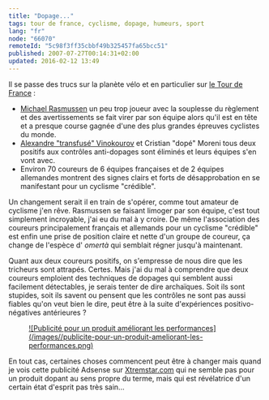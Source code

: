 ```yaml
---
title: "Dopage..."
tags: tour de france, cyclisme, dopage, humeurs, sport
lang: "fr"
node: "66070"
remoteId: "5c98f3ff35cbbf49b325457fa65bcc51"
published: 2007-07-27T00:14:31+02:00
updated: 2016-02-12 13:49
---
```


Il se passe des trucs sur la planète vélo et en particulier sur [le Tour de
France](http://www.letour.fr/) :

* [Michael Rasmussen](http://www.feltet.dk/michaelrasmussen/) un peu
trop joueur avec la souplesse du règlement et des avertissements se fait virer
par son équipe alors qu'il est en tête et a presque course gagnée d'une des plus
grandes épreuves cyclistes du monde.
* [Alexandre &quot;transfusé&quot;
Vinokourov](http://www.alexander-vinokourov.com/) et Cristian &quot;dopé&quot;
Moreni tous deux positifs aux contrôles anti-dopages sont éliminés et leurs
équipes s'en vont avec.
* Environ 70 coureurs de 6 équipes françaises et de 2
équipes allemandes montrent des signes clairs et forts de
désapprobation
en se manifestant pour un cyclisme &quot;crédible&quot;.


Un changement serait il en train de s'opérer, comme tout amateur de cyclisme
j'en rêve. Rasmussen se faisant limoger par son équipe, c'est tout simplement
incroyable, j'ai eu du mal à y croire. De même l'association des coureurs
principalement français et allemands pour un cyclisme &quot;crédible&quot; est
enfin une prise de position claire et nette d'un groupe de coureur, ça change de
l'espèce d' *omertà* qui semblait régner jusqu'à maintenant.


Quant aux deux coureurs positifs, on s'empresse de nous dire que les tricheurs
sont attrapés. Certes. Mais j'ai du mal à comprendre que deux coureurs emploient
des techniques de dopages qui semblent aussi facilement détectables, je serais
tenter de dire archaïques. Soit ils sont stupides, soit ils savent ou pensent
que les contrôles ne sont pas aussi fiables qu'on veut bien le dire, peut être à
la suite d'expériences positivo-négatives antérieures ?


<figure class="object-center"><a href="/images/publicite-pour-un-produit-ameliorant-les-performances.png">![Publicité pour un produit améliorant les performances](/images//publicite-pour-un-produit-ameliorant-les-performances.png)
</a></figure>

En tout cas, certaines choses commencent peut être à changer mais quand je vois
cette publicité Adsense sur [Xtremstar.com](http://xtremstar.com) qui ne semble
pas pour un produit dopant au sens propre du terme, mais qui est révélatrice
d'un certain état d'esprit pas très sain...
